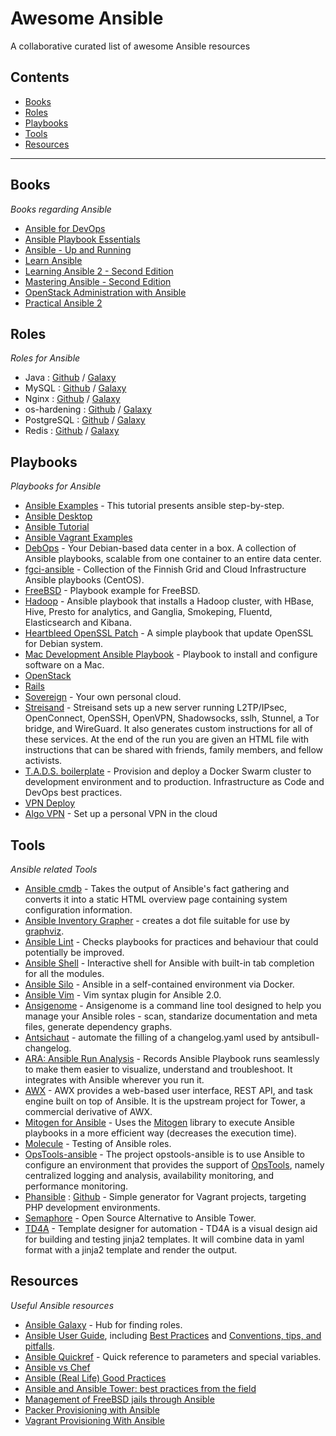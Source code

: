 # Awesome Ansible

A collaborative curated list of awesome Ansible resources

<!-- START doctoc generated TOC please keep comment here to allow auto update -->
<!-- DON'T EDIT THIS SECTION, INSTEAD RE-RUN doctoc TO UPDATE -->
## Contents

- [Books](#books)
- [Roles](#roles)
- [Playbooks](#playbooks)
- [Tools](#tools)
- [Resources](#resources)

<!-- END doctoc generated TOC please keep comment here to allow auto update -->
---
## Books

*Books regarding Ansible*

- [Ansible for DevOps](https://www.ansiblefordevops.com)
- [Ansible Playbook Essentials](https://www.packtpub.com/product/ansible-playbook-essentials/9781784398293)
- [Ansible - Up and Running](https://www.oreilly.com/library/view/ansible-up-and/9781491915318/)
- [Learn Ansible](https://www.packtpub.com/product/learn-ansible/9781788998758)
- [Learning Ansible 2 - Second Edition](https://www.packtpub.com/product/learning-ansible-2-second-edition/9781786464231)
- [Mastering Ansible - Second Edition](https://www.packtpub.com/product/mastering-ansible-second-edition/9781787125681)
- [OpenStack Administration with Ansible](https://www.packtpub.com/product/openstack-administration-with-ansible/9781785884610)
- [Practical Ansible 2](https://www.packtpub.com/product/practical-ansible-2/9781789807462)

## Roles

*Roles for Ansible*

- Java : [Github](https://github.com/silpion/ansible-java) / [Galaxy](https://galaxy.ansible.com/list#/roles/457)
- MySQL : [Github](https://github.com/ANXS/mysql) / [Galaxy](https://galaxy.ansible.com/list#/roles/509)
- Nginx : [Github](https://github.com/jdauphant/ansible-role-nginx) / [Galaxy](https://galaxy.ansible.com/list#/roles/466)
- os-hardening : [Github](https://github.com/dev-sec/ansible-collection-hardening ) / [Galaxy](https://galaxy.ansible.com/devsec/hardening)
- PostgreSQL : [Github](https://github.com/ANXS/postgresql) / [Galaxy](https://galaxy.ansible.com/list#/roles/512)
- Redis : [Github](https://github.com/DavidWittman/ansible-redis) / [Galaxy](https://galaxy.ansible.com/detail#/role/730)

## Playbooks

*Playbooks for Ansible*

- [Ansible Examples](https://github.com/ansible/ansible-examples) - This tutorial presents ansible step-by-step.
- [Ansible Desktop](https://github.com/kalos/ansible-desktop)
- [Ansible Tutorial](https://github.com/leucos/ansible-tuto)
- [Ansible Vagrant Examples](https://github.com/geerlingguy/ansible-vagrant-examples)
- [DebOps](https://docs.debops.org/en/master/ ) - Your Debian-based data center in a box. A collection of Ansible playbooks, scalable from one container to an entire data center.
- [fgci-ansible](https://github.com/fgci-org/fgci-ansible) - Collection of the Finnish Grid and Cloud Infrastructure Ansible playbooks (CentOS).
- [FreeBSD](https://github.com/jdauphant/ansible-freebsd-playbooks) - Playbook example for FreeBSD.
- [Hadoop](https://github.com/analytically/hadoop-ansible) - Ansible playbook that installs a Hadoop cluster, with HBase, Hive, Presto for analytics, and Ganglia, Smokeping, Fluentd, Elasticsearch and Kibana.
- [Heartbleed OpenSSL Patch](https://github.com/jdauphant/patch-openssl-CVE-2014-0160) - A simple playbook that update OpenSSL for Debian system.
- [Mac Development Ansible Playbook](https://github.com/geerlingguy/mac-dev-playbook) - Playbook to install and configure software on a Mac.
- [OpenStack](https://github.com/openstack/openstack-ansible)
- [Rails](https://github.com/j-mcnally/ansible-rails)
- [Sovereign](https://github.com/sovereign/sovereign) - Your own personal cloud.
- [Streisand](https://github.com/StreisandEffect/streisand) - Streisand sets up a new server running L2TP/IPsec, OpenConnect, OpenSSH, OpenVPN, Shadowsocks, sslh, Stunnel, a Tor bridge, and WireGuard. It also generates custom instructions for all of these services. At the end of the run you are given an HTML file with instructions that can be shared with friends, family members, and fellow activists.
- [T.A.D.S. boilerplate](https://github.com/Thomvaill/tads-boilerplate) - Provision and deploy a Docker Swarm cluster to development environment and to production. Infrastructure as Code and DevOps best practices.
- [VPN Deploy](https://github.com/ftao/vpn-deploy-playbook)
- [Algo VPN](https://github.com/trailofbits/algo) - Set up a personal VPN in the cloud

## Tools

*Ansible related Tools*

- [Ansible cmdb](https://github.com/fboender/ansible-cmdb) - Takes the output of Ansible's fact gathering and converts it into a static HTML overview page containing system configuration information.
- [Ansible Inventory Grapher](https://github.com/willthames/ansible-inventory-grapher) - creates a dot file suitable for use by [graphviz](http://www.graphviz.org/).
- [Ansible Lint](https://github.com/ansible/ansible-lint) - Checks playbooks for practices and behaviour that could potentially be improved.
- [Ansible Shell](https://github.com/dominis/ansible-shell) - Interactive shell for Ansible with built-in tab completion for all the modules.
- [Ansible Silo](https://github.com/groupon/ansible-silo) - Ansible in a self-contained environment via Docker.
- [Ansible Vim](https://github.com/pearofducks/ansible-vim) - Vim syntax plugin for Ansible 2.0.
- [Ansigenome](https://github.com/nickjj/ansigenome) - Ansigenome is a command line tool designed to help you manage your Ansible roles - scan, standarize documentation and meta files, generate dependency graphs.
- [Antsichaut](https://github.com/ansible-community/antsichaut) - automate the filling of a changelog.yaml used by antsibull-changelog. 
- [ARA: Ansible Run Analysis](https://github.com/ansible-community/ara) - Records Ansible Playbook runs seamlessly to make them easier to visualize, understand and troubleshoot. It integrates with Ansible wherever you run it.
- [AWX](https://github.com/ansible/awx) - AWX provides a web-based user interface, REST API, and task engine built on top of Ansible. It is the upstream project for Tower, a commercial derivative of AWX.
- [Mitogen for Ansible](https://mitogen.readthedocs.io/en/latest/ansible.html) - Uses the [Mitogen](https://github.com/mitogen-hq/mitogen) library to execute Ansible playbooks in a more efficient way (decreases the execution time).
- [Molecule](https://github.com/ansible-community/molecule) - Testing of Ansible roles.
- [OpsTools-ansible](https://github.com/centos-opstools/opstools-ansible) - The project opstools-ansible is to use Ansible to configure an environment that provides the support of [OpsTools](https://wiki.centos.org/SpecialInterestGroup/OpsTools), namely centralized logging and analysis, availability monitoring, and performance monitoring.
- [Phansible](https://phansible.com/) : [Github](https://github.com/phansible/phansible) - Simple generator for Vagrant projects, targeting PHP development environments.
- [Semaphore](https://github.com/ansible-semaphore/semaphore) - Open Source Alternative to Ansible Tower.
- [TD4A](https://github.com/cidrblock/td4a) - Template designer for automation - TD4A is a visual design aid for building and testing jinja2 templates. It will combine data in yaml format with a jinja2 template and render the output.

## Resources

*Useful Ansible resources*

- [Ansible Galaxy](https://galaxy.ansible.com/) - Hub for finding roles.
- [Ansible User Guide](https://docs.ansible.com/ansible/latest/index.html), including [Best Practices](https://docs.ansible.com/ansible/latest/user_guide/playbooks_best_practices.html) and [Conventions, tips, and pitfalls](https://docs.ansible.com/ansible/latest/dev_guide/developing_modules_best_practices.html).
- [Ansible Quickref](https://github.com/lorin/ansible-quickref/) - Quick reference to parameters and special variables.
- [Ansible vs Chef](https://tjheeta.github.io/2015/04/15/ansible-vs-chef/)
- [Ansible (Real Life) Good Practices](https://reinteractive.com/posts/167-ansible-real-life-good-practices/)
- [Ansible and Ansible Tower: best practices from the field](https://www.juliosblog.com/ansible-and-ansible-tower-best-practices-from-the-field/)
- [Management of FreeBSD jails through Ansible](https://www.keltia.net/howtos/jail-mgmt-with-ansible/)
- [Packer Provisioning with Ansible](https://www.packer.io/plugins/provisioners/ansible/ansible-local)
- [Vagrant Provisioning With Ansible](https://www.vagrantup.com/docs/provisioning/ansible)
